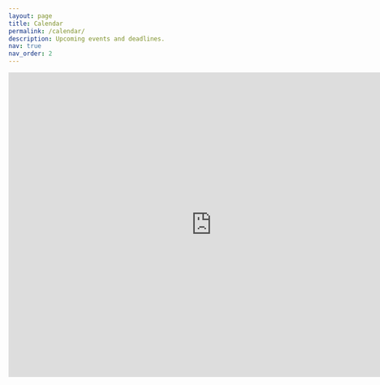 ```yaml
---
layout: page
title: Calendar
permalink: /calendar/
description: Upcoming events and deadlines.
nav: true
nav_order: 2
---
```


<iframe src="https://calendar.google.com/calendar/embed?height=600&wkst=1&bgcolor=%23ffffff&ctz=Asia%2FSeoul&showTitle=1&showNav=1&showDate=1&showPrint=0&showTabs=0&showCalendars=1&showTz=1&title=2023%202%ED%95%99%EA%B8%B0%20%EA%B0%95%EC%9D%98&src=YWFyb25rci50cmFpbmVyQGdtYWlsLmNvbQ&src=YTk4bG01Mm9tMGdsM3E5b2x1dnRncG9vbTU4MTFtdDZAaW1wb3J0LmNhbGVuZGFyLmdvb2dsZS5jb20&color=%23039BE5&color=%23D50000" style="border-width:0" width="800" height="600" frameborder="0" scrolling="no"></iframe>
